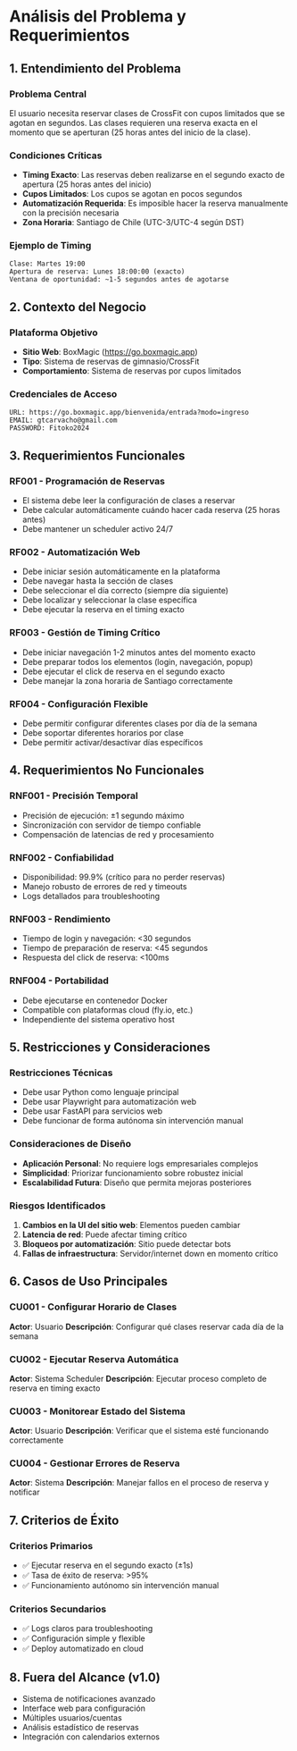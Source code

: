 # Análisis del Problema y Requerimientos

## 1. Entendimiento del Problema

### Problema Central
El usuario necesita reservar clases de CrossFit con cupos limitados que se agotan en segundos. Las clases requieren una reserva exacta en el momento que se aperturan (25 horas antes del inicio de la clase).

### Condiciones Críticas
- **Timing Exacto**: Las reservas deben realizarse en el segundo exacto de apertura (25 horas antes del inicio)
- **Cupos Limitados**: Los cupos se agotan en pocos segundos
- **Automatización Requerida**: Es imposible hacer la reserva manualmente con la precisión necesaria
- **Zona Horaria**: Santiago de Chile (UTC-3/UTC-4 según DST)

### Ejemplo de Timing
```
Clase: Martes 19:00
Apertura de reserva: Lunes 18:00:00 (exacto)
Ventana de oportunidad: ~1-5 segundos antes de agotarse
```

## 2. Contexto del Negocio

### Plataforma Objetivo
- **Sitio Web**: BoxMagic (https://go.boxmagic.app)
- **Tipo**: Sistema de reservas de gimnasio/CrossFit
- **Comportamiento**: Sistema de reservas por cupos limitados

### Credenciales de Acceso
```
URL: https://go.boxmagic.app/bienvenida/entrada?modo=ingreso
EMAIL: gtcarvacho@gmail.com
PASSWORD: Fitoko2024
```

## 3. Requerimientos Funcionales

### RF001 - Programación de Reservas
- El sistema debe leer la configuración de clases a reservar
- Debe calcular automáticamente cuándo hacer cada reserva (25 horas antes)
- Debe mantener un scheduler activo 24/7

### RF002 - Automatización Web
- Debe iniciar sesión automáticamente en la plataforma
- Debe navegar hasta la sección de clases
- Debe seleccionar el día correcto (siempre día siguiente)
- Debe localizar y seleccionar la clase específica
- Debe ejecutar la reserva en el timing exacto

### RF003 - Gestión de Timing Crítico
- Debe iniciar navegación 1-2 minutos antes del momento exacto
- Debe preparar todos los elementos (login, navegación, popup)
- Debe ejecutar el click de reserva en el segundo exacto
- Debe manejar la zona horaria de Santiago correctamente

### RF004 - Configuración Flexible
- Debe permitir configurar diferentes clases por día de la semana
- Debe soportar diferentes horarios por clase
- Debe permitir activar/desactivar días específicos

## 4. Requerimientos No Funcionales

### RNF001 - Precisión Temporal
- Precisión de ejecución: ±1 segundo máximo
- Sincronización con servidor de tiempo confiable
- Compensación de latencias de red y procesamiento

### RNF002 - Confiabilidad
- Disponibilidad: 99.9% (crítico para no perder reservas)
- Manejo robusto de errores de red y timeouts
- Logs detallados para troubleshooting

### RNF003 - Rendimiento
- Tiempo de login y navegación: <30 segundos
- Tiempo de preparación de reserva: <45 segundos
- Respuesta del click de reserva: <100ms

### RNF004 - Portabilidad
- Debe ejecutarse en contenedor Docker
- Compatible con plataformas cloud (fly.io, etc.)
- Independiente del sistema operativo host

## 5. Restricciones y Consideraciones

### Restricciones Técnicas
- Debe usar Python como lenguaje principal
- Debe usar Playwright para automatización web
- Debe usar FastAPI para servicios web
- Debe funcionar de forma autónoma sin intervención manual

### Consideraciones de Diseño
- **Aplicación Personal**: No requiere logs empresariales complejos
- **Simplicidad**: Priorizar funcionamiento sobre robustez inicial
- **Escalabilidad Futura**: Diseño que permita mejoras posteriores

### Riesgos Identificados
1. **Cambios en la UI del sitio web**: Elementos pueden cambiar
2. **Latencia de red**: Puede afectar timing crítico
3. **Bloqueos por automatización**: Sitio puede detectar bots
4. **Fallas de infraestructura**: Servidor/internet down en momento crítico

## 6. Casos de Uso Principales

### CU001 - Configurar Horario de Clases
**Actor**: Usuario
**Descripción**: Configurar qué clases reservar cada día de la semana

### CU002 - Ejecutar Reserva Automática
**Actor**: Sistema Scheduler
**Descripción**: Ejecutar proceso completo de reserva en timing exacto

### CU003 - Monitorear Estado del Sistema
**Actor**: Usuario
**Descripción**: Verificar que el sistema esté funcionando correctamente

### CU004 - Gestionar Errores de Reserva
**Actor**: Sistema
**Descripción**: Manejar fallos en el proceso de reserva y notificar

## 7. Criterios de Éxito

### Criterios Primarios
- ✅ Ejecutar reserva en el segundo exacto (±1s)
- ✅ Tasa de éxito de reserva: >95%
- ✅ Funcionamiento autónomo sin intervención manual

### Criterios Secundarios
- ✅ Logs claros para troubleshooting
- ✅ Configuración simple y flexible
- ✅ Deploy automatizado en cloud

## 8. Fuera del Alcance (v1.0)

- Sistema de notificaciones avanzado
- Interface web para configuración
- Múltiples usuarios/cuentas
- Análisis estadístico de reservas
- Integración con calendarios externos
